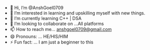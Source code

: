 - 👋 Hi, I’m @AnshGoel0709
- 👀 I’m interested in learning and upskilling myself with new things.
- 🌱 I’m currently learning C++ | DSA
- 💞️ I’m looking to collaborate on ...All platforms
- 📫 How to reach me... anshgoel0709@gmail.com
- 😄 Pronouns: ... HE/HIS/HIM
- ⚡ Fun fact: ... I am just a beginner to this

<!---
AnshGoel0709/AnshGoel0709 is a ✨ special ✨ repository because its `README.md` (this file) appears on your GitHub profile.
You can click the Preview link to take a look at your changes.
--->
